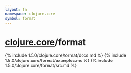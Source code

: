 ```yaml
---
layout: fn
namespace: clojure.core
symbol: format
---
```


# [clojure.core](../)/format

{% include 1.5.0/clojure.core/format/docs.md %}
{% include 1.5.0/clojure.core/format/examples.md %}
{% include 1.5.0/clojure.core/format/src.md %}

